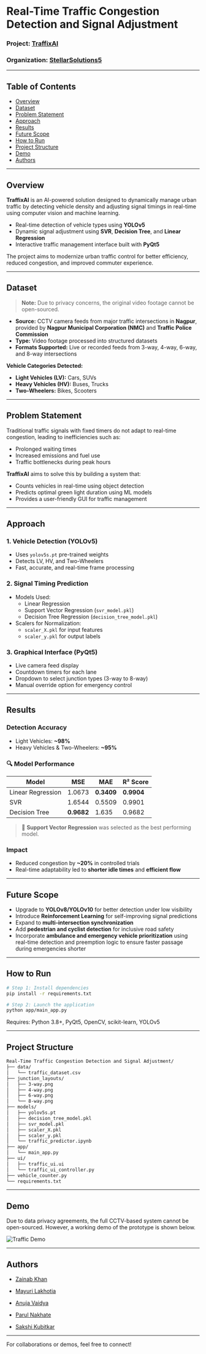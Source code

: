 #  Real-Time Traffic Congestion Detection and Signal Adjustment  
### Project: [TraffixAI](https://github.com/StellarSolutions5/Real-Time-Traffic-Congestion-Detection-and-Signal-Adjustment/projects?query=is%3Aopen)
### Organization: [StellarSolutions5](https://github.com/StellarSolutions5)

---

## Table of Contents  
- [Overview](#overview)
- [Dataset](#dataset)
- [Problem Statement](#problem-statement)
- [Approach](#approach)
- [Results](#results)
- [Future Scope](#future-scope)
- [How to Run](#how-to-run)
- [Project Structure](#project-structure)
- [Demo](#demo)
- [Authors](#authors)

---

## Overview

**TraffixAI** is an AI-powered solution designed to dynamically manage urban traffic by detecting vehicle density and adjusting signal timings in real-time using computer vision and machine learning.

- Real-time detection of vehicle types using **YOLOv5**
- Dynamic signal adjustment using **SVR**, **Decision Tree**, and **Linear Regression**
- Interactive traffic management interface built with **PyQt5**

The project aims to modernize urban traffic control for better efficiency, reduced congestion, and improved commuter experience.

---

## Dataset

> **Note:** Due to privacy concerns, the original video footage cannot be open-sourced.

- **Source:** CCTV camera feeds from major traffic intersections in **Nagpur**, provided by **Nagpur Municipal Corporation (NMC)** and **Traffic Police Commission**
- **Type:** Video footage processed into structured datasets
- **Formats Supported:** Live or recorded feeds from 3-way, 4-way, 6-way, and 8-way intersections

**Vehicle Categories Detected:**
- **Light Vehicles (LV):** Cars, SUVs  
- **Heavy Vehicles (HV):** Buses, Trucks  
- **Two-Wheelers:** Bikes, Scooters

---

## Problem Statement

Traditional traffic signals with fixed timers do not adapt to real-time congestion, leading to inefficiencies such as:

- Prolonged waiting times  
- Increased emissions and fuel use  
- Traffic bottlenecks during peak hours

**TraffixAI** aims to solve this by building a system that:

- Counts vehicles in real-time using object detection  
- Predicts optimal green light duration using ML models  
- Provides a user-friendly GUI for traffic management

---

## Approach

### 1. Vehicle Detection (YOLOv5)
- Uses `yolov5s.pt` pre-trained weights
- Detects LV, HV, and Two-Wheelers
- Fast, accurate, and real-time frame processing

### 2. Signal Timing Prediction
- Models Used:
  - Linear Regression
  - Support Vector Regression (`svr_model.pkl`)
  - Decision Tree Regression (`decision_tree_model.pkl`)
- Scalers for Normalization:
  - `scaler_X.pkl` for input features
  - `scaler_y.pkl` for output labels

### 3. Graphical Interface (PyQt5)
- Live camera feed display
- Countdown timers for each lane
- Dropdown to select junction types (3-way to 8-way)
- Manual override option for emergency control

---

## Results

### Detection Accuracy
- Light Vehicles: **~98%**
- Heavy Vehicles & Two-Wheelers: **~95%**

### 🔍 Model Performance

| Model               | MSE     | MAE     | R² Score |
|--------------------|---------|---------|----------|
| Linear Regression  | 1.0673  | **0.3409**  | **0.9904** |
| SVR                | 1.6544  | 0.5509  | 0.9901 |
| Decision Tree      | **0.9682** | 1.635   | 0.9682 |

> 📌 **Support Vector Regression** was selected as the best performing model.

### Impact
- Reduced congestion by **~20%** in controlled trials
- Real-time adaptability led to **shorter idle times** and **efficient flow**

---

## Future Scope

- Upgrade to **YOLOv8/YOLOv10** for better detection under low visibility
- Introduce **Reinforcement Learning** for self-improving signal predictions
- Expand to **multi-intersection synchronization**
- Add **pedestrian and cyclist detection** for inclusive road safety
- Incorporate **ambulance and emergency vehicle prioritization** using real-time detection and preemption logic to ensure faster passage during emergencies shorter

---

## How to Run

```bash
# Step 1: Install dependencies
pip install -r requirements.txt

# Step 2: Launch the application
python app/main_app.py
```

Requires: Python 3.8+, PyQt5, OpenCV, scikit-learn, YOLOv5

---

## Project Structure
```bash
Real-Time Traffic Congestion Detection and Signal Adjustment/
├── data/
│   └── traffic_dataset.csv
├── junction_layouts/
│   ├── 3-way.png
│   ├── 4-way.png
│   ├── 6-way.png
│   └── 8-way.png
├── models/
│   ├── yolov5s.pt
│   ├── decision_tree_model.pkl
│   ├── svr_model.pkl
│   ├── scaler_X.pkl
│   ├── scaler_y.pkl
│   └── traffic_predictor.ipynb
├── app/
│   └── main_app.py
├── ui/
│   ├── traffic_ui.ui
│   └── traffic_ui_controller.py
├── vehicle_counter.py
└── requirements.txt

```
---

## Demo

Due to data privacy agreements, the full CCTV-based system cannot be open-sourced. However, a working demo of the prototype is shown below.

![Traffic Demo](./assets/traffic_demo.gif)

---

## Authors

- [Zainab Khan](https://github.com/ZainabKhan9)
    
- [Mayuri Lakhotia](https://github.com/iMayuriLakhotia)
    
- [Anuja Vaidya](https://github.com/AnujaVaidya15)
  
- [Parul Nakhate](https://github.com/ParulNakhate1)
    
- [Sakshi Kubitkar](https://github.com/Sakshisk22)	

---

For collaborations or demos, feel free to connect!


